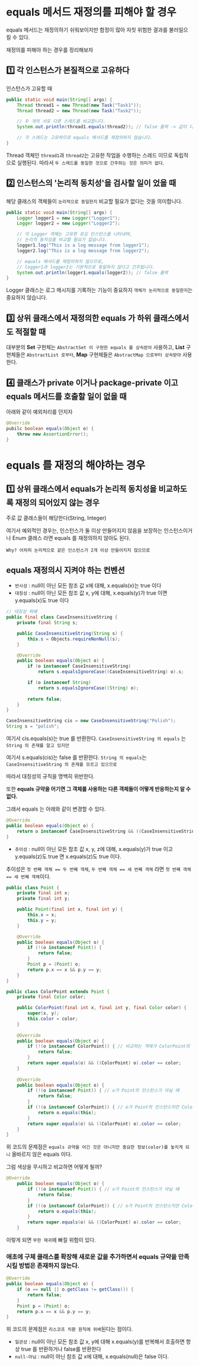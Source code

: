 # equals 메서드 재정의를 피해야 할 경우
equals 메서드는 재정의하기 쉬워보이지만 함정이 많아 자칫 위험한 결과를 불러일으킬 수 있다.

재정의를 피해야 하는 경우를 정리해보자

## 1️⃣ 각 인스턴스가 본질적으로 고유하다
인스턴스가 고유할 때

```java
public static void main(String[] args) {
    Thread thread1 = new Thread(new Task("Task1"));
    Thread thread2 = new Thread(new Task("Task2"));

    // 두 개의 서로 다른 스레드를 비교합니다.
    System.out.println(thread1.equals(thread2)); // false 출력 -> 값이 다르므로

    // 각 스레드는 고유하므로 equals 메서드를 재정의하지 않습니다.
}
```

Thread 객체인 `thread1`과 `thread2`는 고유한 작업을 수행하는 스레드 이므로 독립적으로 실행된다. 따라서 `두 스레드를 동일한 것으로 간주하는 것은 의미가 없다`.

## 2️⃣ 인스턴스의 '논리적 동치성'을 검사할 일이 었을 때
해당 클래스의 객체들이 `논리적으로 동일한지` 비교할 필요가 없다는 것을 의미합니다.

```java
public static void main(String[] args) {
    Logger logger1 = new Logger("Logger1");
    Logger logger2 = new Logger("Logger2");

    // 각 Logger 객체는 고유한 로깅 인스턴스를 나타내며,
    // 논리적 동치성을 비교할 필요가 없습니다.
    logger1.log("This is a log message from logger1");
    logger2.log("This is a log message from logger2");

    // equals 메서드를 재정의하지 않으므로,
    // logger1과 logger2는 기본적으로 동일하지 않다고 간주됩니다.
    System.out.println(logger1.equals(logger2)); // false 출력
}
```
Logger 클래스는 로그 메시지를 기록하는 기능이 중요하지 `객체가 논리적으로 동일한지`는 중요하지 않습니다.

## 3️⃣ 상위 클래스에서 재정의한 equals 가 하위 클래스에서도 적절할 때
대부분의 **Set** 구현체는 `AbstractSet 이 구현한 equals 를 상속받아` 사용하고, **List** 구현체들은 `AbstractList 로부터`, **Map** 구현체들은 `AbstractMap 으로부터 상속받아` 사용한다.

## 4️⃣ 클래스가 private 이거나 package-private 이고 equals 메서드를 호출할 일이 없을 때
아래와 같이 예외처리를 던지자

```java
@Override
pubilc boolean equals(Object o) {
    throw new AssertionError();
}
```

# equals 를 재정의 해야하는 경우
## 1️⃣ 상위 클래스에서 equals가 논리적 동치성을 비교하도록 재정의 되어있지 않는 경우
주로 값 클래스들이 해당한다(String, Integer)

여기서 예외적인 경우는, 인스턴스가 둘 이상 만들어지지 않음을 보장하는 인스턴스이거나 Enum 클래스 라면 equals 를 재정의하지 않아도 된다.

```
Why? 어차피 논리적으로 같은 인스턴스가 2개 이상 만들어지지 않으므로
```

## equals 재정의시 지켜야 하는 컨벤션
* `반사성` : null이 아닌 모든 참조 값 x에 대해, x.equals(x)는 true 이다
* `대칭성` : null이 아닌 모든 참조 값 x, y에 대해, x.equals(y)가 true 이면 y.equals(x)도 true 이다

```java
// 대칭성 위배
public final class CaseInsensitiveString {
    private final String s;

    public CaseInsensitiveString(String s) {
        this.s = Objects.requireNonNull(s);
    }

    @Override
    public boolean equals(Object o) {
        if (o instanceof CaseInsensitiveString) 
            return s.equalsIgnoreCase((CaseInsensitiveString) o).s;

        if (o instanceof String)
            return s.equalsIgnoreCase((String) o);
        
        return false;
    }
}
```

```java
CaseInsensitiveString cis = new CaseInsensitiveString("Polish");
String s = "polish";
```

여기서 cis.equals(s)는 true 를 반환한다.
`CaseInsensitiveString 의 equals` 는 `String 의 존재를 알고 있지만`

여기서 s.equals(cis)는 false 를 반환한다.
`String 의 equals`는 `CaseInsensitiveString 의 존재를 모르고 있으므로`

따라서 대칭성의 규칙을 명백히 위반한다.

또한 **equals 규약을 어기면 그 객체를 사용하는 다른 객체들이 어떻게 반응하는지 알 수 없다.**

그래서 equals 는 아래와 같이 변경할 수 있다.

```java
@Override
public boolean equals(Object o) {
    return o instanceof CaseInsensitiveString && ((CaseInsensitiveString) o).s.equalsIgnoreCase(s);
}
```

* `추이성` : null이 아닌 모든 참조 값 x, y, z에 대해, x.equals(y)가 true 이고 y.equals(z)도 true 면 x.equals(z)도 true 이다.

추이성은 `첫 번째 객체 == 두 번째 객체`, `두 번째 객체 == 세 번째 객체` 라면 `첫 번째 객체 == 세 번째 객체`이다.

```java
public class Point {
    private final int x;
    private final int y;

    public Point(final int x, final int y) {
        this.x = x;
        this.y = y;
    }

    @Override
    public boolean equals(Object o) {
        if (!(o instanceof Point)) {
            return false;
        }
        Point p = (Point) o;
        return p.x == x && p.y == y;
    }
}
```

```java
public class ColorPoint extends Point {
    private final Color color;

    public ColorPoint(final int x, final int y, final Color color) {
        super(x, y);
        this.color = color;
    }
    
    @Override
    public boolean equals(Object o) {
        if (!(o instanceof ColorPoint)) { // 비교하는 객체가 ColorPoint의 인스턴스가 아니라면 false를 반환한다. 대칭성 위배!!
            return false;
        }
        return super.equals(o) && ((ColorPoint) o).color == color;
    }
    
    @Override
    public boolean equals(Object o) {
        if (!(o instanceof Point)) { // o가 Point의 인스턴스가 아닐 때
            return false;
        }
        if (!(o instanceof ColorPoint)) { // o가 Point의 인스턴스지만 ColorPoint의 인스턴스는 아닐 때
            return o.equals(this);
        }
        return super.equals(o) && ((ColorPoint) o).color == color;
    }
}
```

위 코드의 문제점은 `equals 규약을 어긴 것은 아니지만 중요한 정보(color)를 놓치게 되니` 올바르지 않은 equals 이다.

그럼 색상을 무시하고 비교하면 어떻게 될까?

```java
@Override
    public boolean equals(Object o) {
        if (!(o instanceof Point)) { // o가 Point의 인스턴스가 아닐 때
            return false;
        }
        if (!(o instanceof ColorPoint)) { // o가 Point의 인스턴스지만 ColorPoint의 인스턴스는 아닐 때
            return o.equals(this);
        }
        return super.equals(o) && ((ColorPoint) o).color == color;
    }
```

이렇게 되면 `무한 재귀`에 빠질 위험이 있다.

### 애초에 구체 클래스를 확장해 새로운 값을 추가하면서 equals 규약을 만족시킬 방법은 존재하지 않는다.

```java
@Override
public boolean equals(Object o) {
    if (o == null || o.getClass != getClass()) {
        return false;
    }
    Point p = (Point) o;
    return p.x == x && p.y == y;
}
```

위 코드의 문제점은 `리스코프 치환 원칙에 위배`된다는 점이다.

* `일관성` : null이 아닌 모든 참조 값 x, y에 대해 x.equals(y)를 반복해서 호출하면 항상 true 를 반환하거나 false를 반환한다
* `null-아님` : null이 아닌 참조 값 x에 대해, x.equals(null)은 false 이다.

